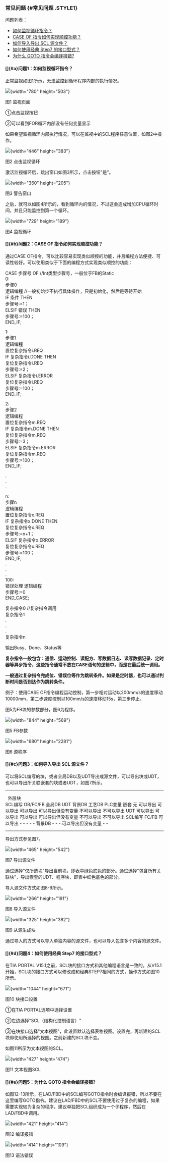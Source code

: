 ### 常见问题 {#常见问题 .STYLE1}

问题列表：

-   [如何监视循环指令？](03-FAQ.html#a)
-   [CASE OF 指令如何实现顺控功能？](03-FAQ.html#b)
-   [如何导入导出 SCL 源文件？](03-FAQ.html#c)
-   [如何使用经典 Step7 的接口型式？](03-FAQ.html#d)
-   [为什么 GOTO 指令会编译报错?](03-FAQ.html#e)

#### []{#a}问题1：如何监视循环指令？

正常监视如图1所示，无法监控到循环程序内部的执行情况。

![](images/03-01.png){width="780" height="503"}

图1 监视页面

①点击监视按钮

②可以看到FOR循环内部没有任何变量显示

如果希望监视循环内部执行情况，可以在监视中的SCL程序任意位置，如图2中操作。

![](images/03-02.png){width="446" height="383"}

图2 点击监视循环

激活监视循环后，跳出窗口如图3所示，点击按钮"是"。

![](images/03-03.png){width="360" height="205"}

图3 警告窗口

之后，就可以如图4所示的，看到循环内的情况，不过这会造成增加CPU循环时间，并且只能监控到第一个循环。

![](images/03-04.png){width="729" height="189"}

图4 监视循环

#### []{#b}问题2：CASE OF 指令如何实现顺控功能？

通过CASE
OF指令，可以比较容易实现类似顺控的功能，并且编程方法便捷、可读性较好。可以使用类似于下面的编程方式实现类似顺控的功能：

CASE 步骤号 OF //Int类型步骤号，一般位于FB的Static\
0:\
步骤0\
逻辑编程 //一般初始步不执行具体操作，只是初始化，然后是等待开始\
IF 条件 THEN\
步骤号:=1；\
ELSIF 错误 THEN\
步骤号:=100；\
END_IF;

1:\
步骤1\
逻辑编程\
置位复杂指令i.REQ\
IF 复杂指令i.DONE THEN\
复位复杂指令i.REQ\
步骤号:=2；\
ELSIF 复杂指令i.ERROR\
复位复杂指令i.REQ\
步骤号:=100；\
END_IF;

2:\
步骤2\
逻辑编程\
置位复杂指令m.REQ\
IF 复杂指令m.DONE THEN\
复位复杂指令m.REQ\
步骤号:=3；\
ELSIF 复杂指令m.ERROR\
复位复杂指令m.REQ\
步骤号:=100；\
END_IF;

.\
.\
.

n:\
步骤n\
逻辑编程\
置位复杂指令x.REQ\
IF 复杂指令x.DONE THEN\
复位复杂指令x.REQ\
步骤号:=n+1；\
ELSIF 复杂指令x.ERROR\
复位复杂指令x.REQ\
步骤号:=100；\
END_IF;\
.\
.\
.\
100:\
错误处理 逻辑编程\
步骤号:=0\
END_CASE;

复杂指令0 //复杂指令调用\
复杂指令1\
.\
.\
.\
复杂指令n

输出Busy、Done、Status等

**复杂指令一般包含：通信、运动控制、读配方、写数据日志、读写数据记录、定时器等异步指令，这些指令通常不放在CASE语句的逻辑中，而是在最后统一调用。**

**一般通过复杂指令完成位、错误位等作为跳转条件。如果是定时器，也可以通过判断时间是否到达作为跳转条件。**

例子：使用CASE
OF指令编程运动控制，第一步相对运动以200mm/s的速度移动10000mm，第二步速度控制以100mm/s的速度移动15s，第三步停止。

图5为FB块的参数部分，图6为程序。

![](images/03-05.png){width="844" height="569"}

图5 FB参数

![](images/03-06.png){width="680" height="2281"}

图6 源程序

#### []{#c}问题3：如何导入导出 SCL 源文件？

可以将SCL编写的块，或者全局DB以及UDT导出成源文件，可以导出块或UDT，也可以导出所关联嵌套的块或者UDT，如图7所示。

  ------ --------------- ------------------ ---------- ---------- -------------------- ------------ ------------
                         外层块                                                                     
                         SCL编写 OB/FC/FB   全局DB     UDT        背景DB               工艺DB       PLC变量
  嵌套   无              可以导出           可以导出   可以导出   可以导出但没有变量   不可以导出   不可以导出
         UDT             可以导出           可以导出   可以导出   可以导出但没有变量   不可以导出   不可以导出
         SCL编写 FC/FB   可以导出           \-         \-         \-                   \-           \-
         背景DB          \-                 \-         \-         可以导出但没有变量   \-           \-
  ------ --------------- ------------------ ---------- ---------- -------------------- ------------ ------------

导出方式参见图7。

![](images/03-07.png){width="465" height="542"}

图7 导出源文件

通过选择"仅所选块"导出当前块，即表中绿色底色的部分。通过选择"包含所有关联块"，导出嵌套的UDT、程序块，即表中红色底色的部分。

导入源文件方式如图8-9所示。

![](images/03-08.png){width="266" height="191"}

图8 导入源文件

![](images/03-09.png){width="325" height="382"}

图9 从源生成块

通过导入的方式可以导入单独内容的源文件，也可以导入包含多个内容的源文件。

#### []{#d}问题4：如何使用经典 Step7 的接口型式？

在TIA PORTAL
V15.1之前，SCL块的接口方式和其他编程语言是一致的。从V15.1开始，SCL块的接口方式可以修改成和经典STEP7相同的方式，操作方式如图10所示。

![](images/03-10.png){width="1044" height="671"}

图10 块接口设置

①在TIA PORTAL选项中选择设置

②左边选择"SCL（结构化控制语言）"

③在块接口选择"文本视图"，此设置默认选择表格视图。设置完，再新建的SCL块即使用所选择的视图。之前新建的SCL块不变。

如图11所示为文本视图的SCL。

![](images/03-11.png){width="427" height="474"}

图11 文本视图SCL

#### []{#e}问题5：为什么 GOTO 指令会编译报错?

如图12-13所示，在LAD/FBD中的SCL编写GOTO指令时会编译报错，所以不要在这里编写GOTO指令。建议在LAD/FBD中的SCL不要使用过于复杂的编程，如果需要实现较为复杂的程序，建议单独把SCL组织成为一个子程序，然后在LAD/FBD中调用。

![](images/03-12.png){width="421" height="414"}

图12 编译报错

![](images/03-13.png){width="414" height="109"}

图13 语法错误
